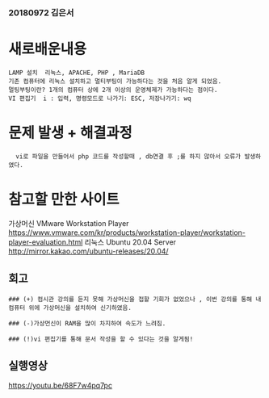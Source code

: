 ### 20180972 김은서

# 새로배운내용
```
LAMP 설치  리눅스, APACHE, PHP , MariaDB
기존 컴퓨터에 리눅스 설치하고 멀티부팅이 가능하다는 것을 처음 알게 되었음.
멀팅부팅이란? 1개의 컴퓨터 상에 2개 이상의 운영체제가 가능하다는 점이다.
VI 편집기  i : 입력, 명령모드로 나가기: ESC, 저장나가기: wq
```

# 문제 발생 + 해결과정
```
  vi로 파일을 만들어서 php 코드를 작성할때 , db연결 후 ;를 하지 않아서 오류가 발생하였다.
```

# 참고할 만한 사이트
가상머신
VMware Workstation Player
https://www.vmware.com/kr/products/workstation-player/workstation-player-evaluation.html
리눅스
Ubuntu 20.04 Server
http://mirror.kakao.com/ubuntu-releases/20.04/

## 회고
```
### (+) 컴시관 강의를 듣지 못해 가상머신을 접할 기회가 없었으나 , 이번 강의를 통해 내 컴퓨터 위에 가상머신을 설치하여 신기하였음.

### (-)가상먼신이 RAM을 많이 차지하여 속도가 느려짐. 

### (!)vi 편집기를 통해 문서 작성을 할 수 있다는 것을 알게됨!
```
## 실행영상
https://youtu.be/68F7w4pq7pc

